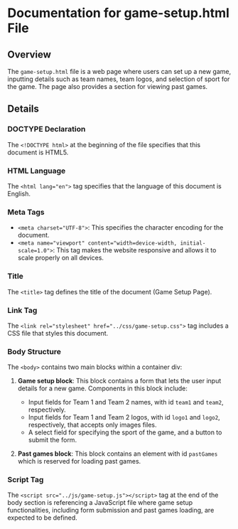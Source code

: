 # Documentation for game-setup.html File

## Overview
The `game-setup.html` file is a web page where users can set up a new game, inputting details such as team names, team logos, and selection of sport for the game. The page also provides a section for viewing past games.

## Details

### DOCTYPE Declaration

The `<!DOCTYPE html>` at the beginning of the file specifies that this document is HTML5.

### HTML Language

The `<html lang="en">` tag specifies that the language of this document is English.

### Meta Tags

- `<meta charset="UTF-8">`: This specifies the character encoding for the document.
- `<meta name="viewport" content="width=device-width, initial-scale=1.0">`: This tag makes the website responsive and allows it to scale properly on all devices. 

### Title

The `<title>` tag defines the title of the document (Game Setup Page).

### Link Tag

The `<link rel="stylesheet" href="../css/game-setup.css">` tag includes a CSS file that styles this document.

### Body Structure

The `<body>` contains two main blocks within a container div:

1. **Game setup block**: This block contains a form that lets the user input details for a new game. Components in this block include:
   - Input fields for Team 1 and Team 2 names, with id `team1` and `team2`, respectively.
   - Input fields for Team 1 and Team 2 logos, with id `logo1` and `logo2`, respectively, that accepts only images files.
   - A select field for specifying the sport of the game, and a button to submit the form.

2. **Past games block**: This block contains an element with id `pastGames` which is reserved for loading past games.

### Script Tag

The `<script src="../js/game-setup.js"></script>` tag at the end of the body section is referencing a JavaScript file where game setup functionalities, including form submission and past games loading, are expected to be defined.